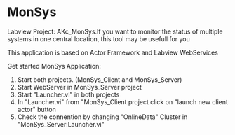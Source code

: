 # MonSys
Labview Project: AKc_MonSys.If you want to monitor the status of multiple systems in one central location, this tool may be usefull for you

This application is based on Actor Framework and Labview WebServices


Get started MonSys Application:
1. Start both projects. (MonSys_Client and MonSys_Server)
2. Start WebServer in MonSys_Server project
3. Start "Launcher.vi" in both projects
4. In "Launcher.vi" from "MonSys_Client project click on "launch new client actor" button
5. Check the connention by changing "OnlineData" Cluster in "MonSys_Server:Launcher.vi"
